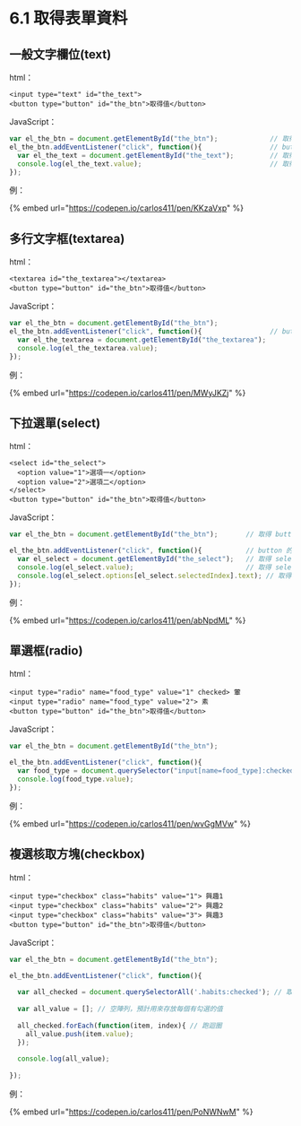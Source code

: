 # 6.1 取得表單資料

## 一般文字欄位(text)

html：

```markup
<input type="text" id="the_text">
<button type="button" id="the_btn">取得值</button>
```

JavaScript：

```javascript
var el_the_btn = document.getElementById("the_btn");             // 取得 button 元素
el_the_btn.addEventListener("click", function(){                 // button 的 click 事件綁定
  var el_the_text = document.getElementById("the_text");         // 取得欄位元素
  console.log(el_the_text.value);                                // 取得值
});
```



例：

{% embed url="https://codepen.io/carlos411/pen/KKzaVxp" %}







## 多行文字框(textarea)

html：

```markup
<textarea id="the_textarea"></textarea>
<button type="button" id="the_btn">取得值</button>
```

JavaScript：

```javascript
var el_the_btn = document.getElementById("the_btn");
el_the_btn.addEventListener("click", function(){                 // button 的 click 事件綁定
  var el_the_textarea = document.getElementById("the_textarea");
  console.log(el_the_textarea.value);
});
```



例：

{% embed url="https://codepen.io/carlos411/pen/MWyJKZj" %}





## 下拉選單(select)

html：

```markup
<select id="the_select">
  <option value="1">選項一</option>
  <option value="2">選項二</option>
</select>
<button type="button" id="the_btn">取得值</button>
```

JavaScript：

```javascript
var el_the_btn = document.getElementById("the_btn");       // 取得 button 欄位

el_the_btn.addEventListener("click", function(){           // button 的 click 事件綁定
  var el_select = document.getElementById("the_select");   // 取得 select 下拉選單
  console.log(el_select.value);                            // 取得 select 目前所選的值
  console.log(el_select.options[el_select.selectedIndex].text); // 取得 select 目前所選的文字
});
```



例：

{% embed url="https://codepen.io/carlos411/pen/abNpdML" %}





## 單選框(radio)

html：

```markup
<input type="radio" name="food_type" value="1" checked> 葷
<input type="radio" name="food_type" value="2"> 素
<button type="button" id="the_btn">取得值</button>
```

JavaScript：

```javascript
var el_the_btn = document.getElementById("the_btn");

el_the_btn.addEventListener("click", function(){
  var food_type = document.querySelector("input[name=food_type]:checked");
  console.log(food_type.value);
});
```



例：

{% embed url="https://codepen.io/carlos411/pen/wvGgMVw" %}





## 複選核取方塊(checkbox)

html：

```markup
<input type="checkbox" class="habits" value="1"> 興趣1
<input type="checkbox" class="habits" value="2"> 興趣2
<input type="checkbox" class="habits" value="3"> 興趣3
<button type="button" id="the_btn">取得值</button>
```

JavaScript：

```javascript
var el_the_btn = document.getElementById("the_btn");

el_the_btn.addEventListener("click", function(){
  
  var all_checked = document.querySelectorAll('.habits:checked'); // 取得有勾選的所有元素
  
  var all_value = []; // 空陣列，預計用來存放每個有勾選的值
  
  all_checked.forEach(function(item, index){ // 跑迴圈
    all_value.push(item.value);
  });
  
  console.log(all_value);
  
});
```



例：

{% embed url="https://codepen.io/carlos411/pen/PoNWNwM" %}







